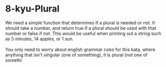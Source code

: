 # 8-kyu-Plural
We need a simple function that determines if a plural is needed or not. It should take a number, and return true if a plural should be used with that number or false if not. This would be useful when printing out a string such as 5 minutes, 14 apples, or 1 sun.
<br><br>
You only need to worry about english grammar rules for this kata, where anything that isn't singular (one of something), it is plural (not one of somethi
